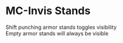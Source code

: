 # MC-Invis Stands

Shift punching armor stands toggles visibility  
Empty armor stands will always be visible